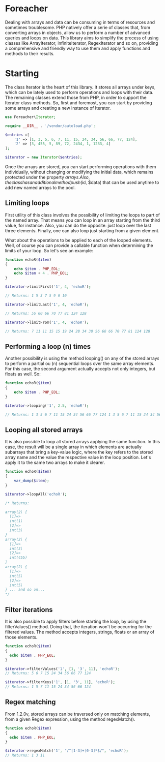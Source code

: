 # Foreacher

Dealing with arrays and data can be consuming in terms of resources and sometimes troublesome. PHP natively offer a serie of classes that, from converting arrays in objects, allow us to perform a number of advanced queries and loops on data. This library aims to simplify the process of using classes like ArrayIterator, InfiniteIterator, RegexIterator and so on, providing a comprehensive and friendly way to use them and apply functions and methods to their results.

# Starting

The class Iterator is the heart of this library. It stores all arrays under keys, which can be lately used to perform operations and loops with their data. The remaining classes extend those from PHP, in order to support the Iterator class methods. So, first and foremost, you can start by providing some arrays and creating a new instance of Iterator.

```php
use Foreacher\Iterator;

require __DIR__ . '/vendor/autoload.php';

$entries =[
	'1' => [1, 3, 5, 6, 7, 11, 15, 24, 34, 56, 66, 77, 124],
	'2' => [3, 455, 5, 89, 72, 2434, 1, 1233, 4]
];

$iterator = new Iterator($entries);
```
Once the arrays are stored, you can start performing operations with them individually, without changing or modifying the initial data, which remains protected under the property $arrays. Also, the class has an additional method push($id, $data) that can be used anytime to add new named arrays to the pool.

## Limiting loops

First utility of this class involves the possibility of limiting the loops to part of the named array. That means you can loop in an array starting from the third value, for instance. Also, you can do the opposite: just loop over the last three elements. Finally, one can also loop just starting from a given element.

What about the operations to be applied to each of the looped elements. Well, of course you can provide a callable function when determining the limits of your loop. So let's see an example:

```php
function echoR($item)
{
	echo $item . PHP_EOL;
	echo $item + 4 . PHP_EOL;
}

$iterator->limitFirst('1', 4, 'echoR');

// Returns: 1 5 3 7 5 9 6 10

$iterator->limitLast('1', 4, 'echoR');

// Returns: 56 60 66 70 77 81 124 128

$iterator->limitFrom('1', 4, 'echoR');

// Returns: 7 11 11 15 15 19 24 28 34 38 56 60 66 70 77 81 124 128
```
## Performing a loop (n) times

Another possibility is using the method looping() on any of the stored arrays to perform a partial ou (n) sequential loops over the same array elements. For this case, the second argument actually accepts not only integers, but floats as well. So:

```php
function echoR($item)
{
	echo $item . PHP_EOL;
}

$iterator->looping('1', 2.5, 'echoR');

// Returns: 1 3 5 6 7 11 15 24 34 56 66 77 124 1 3 5 6 7 11 15 24 34 56 66 77 124 1 3 5 6 7 11
```
## Looping all stored arrays

It is also possible to loop all stored arrays applying the same function. In this case, the result will be a single array in which elements are actually subarrays that bring a key-value logic, where the key refers to the stored array name and the value the respective value in the loop position. Let's apply it to the same two arrays to make it clearer.

```php
function echoR($item)
{
	var_dump($item);
}

$iterator->loopAll('echoR');

/* Returns:

array(2) {
  [1]=>
  int(1)
  [2]=>
  int(3)
}
array(2) {
  [1]=>
  int(3)
  [2]=>
  int(455)
}
array(2) {
  [1]=>
  int(5)
  [2]=>
  int(5)
} ... and so on...
*/ 

```
## Filter iterations

It is also possible to apply filters before starting the loop, by using the filterValues() method. Doing that, the iteration won't be occurring for the filtered values. The method accepts integers, strings, floats or an array of those elements.

```php
function echoR($item)
{
  echo $item . PHP_EOL;
}

$iterator->filterValues('1', [1, '3', 11], 'echoR');
// Returns: 5 6 7 15 24 34 56 66 77 124

$iterator->filterKeys('1', [1, '3', 11], 'echoR');
// Returns: 1 5 7 11 15 24 34 56 66 124

```
## Regex matching

From 1.2.0v, stored arrays can be traversed only on matching elements, from a given Regex expression, using the method regexMatch().

```php
function echoR($item)
{
  echo $item . PHP_EOL;
}

$iterator->regexMatch('1', "/^[1-3]+[0-3]*$/", 'echoR');
// Returns: 1 3 11

```